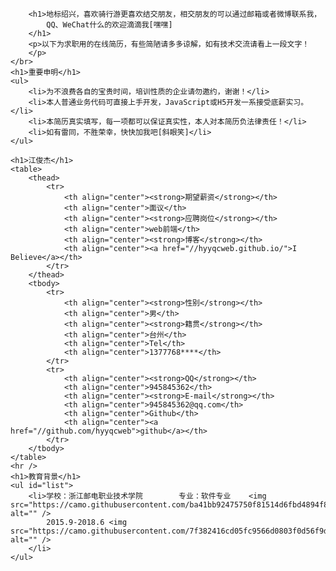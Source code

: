 		<h1>地标绍兴，喜欢骑行游更喜欢结交朋友，相交朋友的可以通过邮箱或者微博联系我，
			QQ、WeChat什么的欢迎滴滴我[嘿嘿]
		</h1>
		<p>以下为求职用的在线简历，有些简陋请多多谅解，如有技术交流请看上一段文字！
		</p>
	</br>
	<h1>重要申明</h1>
	<ul>
		<li>为不浪费各自的宝贵时间，培训性质的企业请勿邀约，谢谢！</li>
		<li>本人普通业务代码可直接上手开发，JavaScript或H5开发一系接受底薪实习。</li>
		<li>本简历真实填写，每一项都可以保证真实性，本人对本简历负法律责任！</li>
		<li>如有雷同，不胜荣幸，快快加我吧[斜眼笑]</li>
	</ul>
	
	<h1>江俊杰</h1>
	<table>
		<thead>
			<tr>
				<th align="center"><strong>期望薪资</strong></th>
				<th align="center">面议</th>
				<th align="center"><strong>应聘岗位</strong></th>
				<th align="center">web前端</th>
				<th align="center"><strong>博客</strong></th>
				<th align="center"><a href="//hyyqcweb.github.io/">I Believe</a></th>
			</tr>
		</thead>
		<tbody>
			<tr>
				<th align="center"><strong>性别</strong></th>
				<th align="center">男</th>
				<th align="center"><strong>籍贯</strong></th>
				<th align="center">台州</th>
				<th align="center">Tel</th>
				<th align="center">1377768****</th>
			</tr>
			<tr>
				<th align="center"><strong>QQ</strong></th>
				<th align="center">945845362</th>
				<th align="center"><strong>E-mail</strong></th>
				<th align="center">945845362@qq.com</th>
				<th align="center">Github</th>
				<th align="center"><a href="//github.com/hyyqcweb">github</a></th>
			</tr>
		</tbody>
	</table>
	<hr />
	<h1>教育背景</h1>
	<ul id="list">
		<li>学校：浙江邮电职业技术学院        专业：软件专业    <img src="https://camo.githubusercontent.com/ba41bb92475750f81514d6fbd4894f8e2044b24d/68747470733a2f2f6173736574732d63646e2e6769746875622e636f6d2f696d616765732f69636f6e732f656d6f6a692f756e69636f64652f31663535322e706e67" alt="" />
			2015.9-2018.6 <img src="https://camo.githubusercontent.com/7f382416cd05fc9566d0803f0d56f9dc16159317/68747470733a2f2f6173736574732d63646e2e6769746875622e636f6d2f696d616765732f69636f6e732f656d6f6a692f756e69636f64652f31663536342e706e67" alt="" />
		</li>
	</ul>






